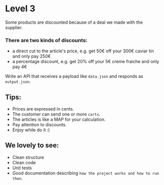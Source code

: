 # Level 3

Some products are discounted because of a deal we made with the supplier.

### There are two kinds of discounts:
- a direct cut to the article's price, e.g. get 50€ off your 300€ caviar tin and only pay 250€
- a percentage discount, e.g. get 20% off your 5€ creme fraiche and only pay 4€


Write an API that receives a payload like `data.json` and responds as `output.json`.


## Tips:
- Prices are expressed in cents.
- The customer can send one or more `carts`.
- The articles is like a MAP for your calculation.
- Pay attention to discounts.
- Enjoy while do it :)


## We lovely to see:
- Clean structure
- Clean code
- Unit tests
- Good documentation describing `how the project works and how to run then`.
